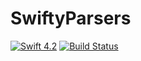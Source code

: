# SwiftyParsers

[![Swift 4.2](https://img.shields.io/badge/swift-4.2-blue.svg?style=flat)](https://swift.org/download/)
[![Build Status](https://travis-ci.com/yuta24/SwiftyParsers.svg?branch=master)](https://travis-ci.com/yuta24/SwiftyParsers)
